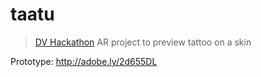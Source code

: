 # taatu

> [DV Hackathon](http://dvhack.ru) AR project to preview tattoo on a skin

Prototype: http://adobe.ly/2d655DL
